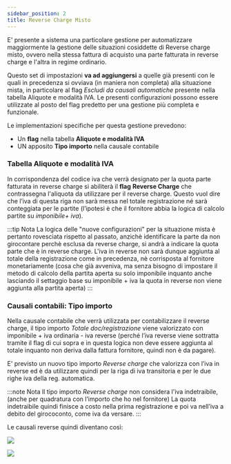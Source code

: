 ```yaml
---
sidebar_position: 2
title: Reverse Charge Misto
---
```


E' presente a sistema una particolare gestione per automatizzare maggiormente la gestione delle situazioni cosiddette di Reverse charge misto, ovvero nella stessa fattura di acquisto una parte fatturata in reverse charge e l'altra in regime ordinario.

Questo set di impostazioni **va ad aggiungersi** a quelle già presenti con le quali in precedenza si ovviava (in maniera non completa) alla situazione mista, in particolare al flag *Escludi da causali automatiche* presente nella tabella Aliquote e modalità IVA.
Le presenti configurazioni possono essere utilizzate al posto del flag predetto per una gestione più completa e funzionale.


Le implementazioni specifiche per questa gestione prevedono:

- Un **flag** nella tabella **Aliquote e modalità IVA**
- UN apposito **Tipo importo** nella causale contabile

### Tabella Aliquote e modalità IVA

In corrispondenza del codice iva che verrà designato per la quota parte fatturata in reverse charge si abiliterà il **flag** **Reverse Charge** che contrassegna l'aliquota da utilizzare per il reverse charge. Questo vuol dire che l’iva di questa riga non sarà messa nel totale registrazione né sarà conteggiata per le partite (l’ipotesi è che il fornitore abbia la logica di calcolo partite su *imponibile+ iva*).

:::tip Nota
La logica delle "nuove configurazioni" per la situazione mista è pertanto rovesciata rispetto al passato, anzichè identificare la parte da non girocontare perchè esclusa da reverse charge, si andrà a indicare  la quota parte che è in reverse charge.
L'iva in reverse non sarà dunque aggiunta al totale della registrazione come in precedenza, nè corrisposta al fornitore monetariamente (cosa che già avveniva, ma senza bisogno di impostare il metodo di calcolo della partita aperta su solo imponibile inquanto anche lasciando il settaggio base su imponibile + iva la quota in reverse non viene aggiunta alla partita aperta)
:::

### Causali contabili: Tipo importo

Nella causale contabile che verrà utilizzata per contabilizzare il reverse charge, il tipo importo *Totale doc/registrazione* viene valorizzato con imponibile + iva ordinaria - iva reverse (perché l’iva reverse viene sottratta tramite il flag di cui sopra e in questa logica non deve essere aggiunta al totale inquanto non deriva dalla fattura fornitore, quindi non è da pagare).

E' previsto un nuovo tipo importo *Reverse charge* che valorizza con l’iva in reverse ed è da utilizzare quindi per la riga di iva transitoria e per le due righe iva della reg. automatica.

:::note Nota
Il tipo importo *Reverse charge* non considera l'iva indetraibile, (anche per quadratura con l’importo che ho nel fornitore) La quota indetraibile quindi finisce a costo nella prima registrazione e poi va nell’iva a debito del girococonto, come iva da versare.
:::

Le causali reverse quindi diventano così:

![](/img/it-it/finance-area/other/mixrev1.png)

![](/img/it-it/finance-area/other/mixrev2.png)
